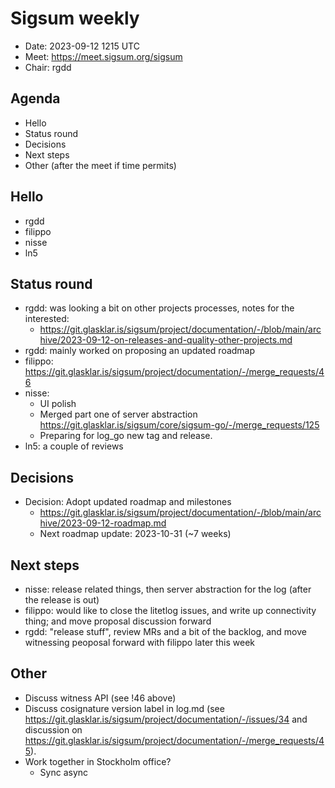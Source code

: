 # Sigsum weekly

  - Date: 2023-09-12 1215 UTC
  - Meet: https://meet.sigsum.org/sigsum
  - Chair: rgdd

## Agenda

  - Hello
  - Status round
  - Decisions
  - Next steps
  - Other (after the meet if time permits)

## Hello

  - rgdd
  - filippo
  - nisse
  - ln5

## Status round

  - rgdd: was looking a bit on other projects processes, notes for the interested:
    - https://git.glasklar.is/sigsum/project/documentation/-/blob/main/archive/2023-09-12-on-releases-and-quality-other-projects.md
  - rgdd: mainly worked on proposing an updated roadmap
  - filippo: https://git.glasklar.is/sigsum/project/documentation/-/merge_requests/46
  - nisse: 
    - UI polish
    - Merged part one of server abstraction https://git.glasklar.is/sigsum/core/sigsum-go/-/merge_requests/125
    - Preparing for log_go new tag and release.
  - ln5: a couple of reviews

## Decisions

  - Decision: Adopt updated roadmap and milestones
    - https://git.glasklar.is/sigsum/project/documentation/-/blob/main/archive/2023-09-12-roadmap.md
    - Next roadmap update: 2023-10-31 (~7 weeks)

## Next steps

  - nisse: release related things, then server abstraction for the log (after
    the release is out)
  - filippo: would like to close the litetlog issues, and write up connectivity
    thing; and move proposal discussion forward
  - rgdd: "release stuff", review MRs and a bit of the backlog, and move
    witnessing peoposal forward with filippo later this week

## Other

  - Discuss witness API (see !46 above)
  - Discuss cosignature version label in log.md (see
    https://git.glasklar.is/sigsum/project/documentation/-/issues/34 and
    discussion on
    https://git.glasklar.is/sigsum/project/documentation/-/merge_requests/45).
  - Work together in Stockholm office?
    - Sync async
